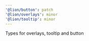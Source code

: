 ```yaml
---
'@lion/button': patch
'@lion/overlays': minor
'@lion/tooltip': minor
---
```


Types for overlays, tooltip and button

